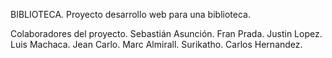BIBLIOTECA.
Proyecto desarrollo web para una biblioteca.

Colaboradores del proyecto.
  Sebastián Asunción.
  Fran Prada.
  Justin Lopez.
  Luis Machaca.
  Jean Carlo.
  Marc Almirall.
  Surikatho.
  Carlos Hernandez.
